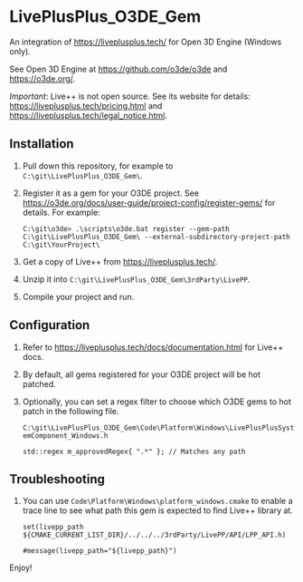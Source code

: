 # LivePlusPlus_O3DE_Gem
An integration of https://liveplusplus.tech/ for Open 3D Engine (Windows only).

See Open 3D Engine at https://github.com/o3de/o3de and https://o3de.org/.

*Important*: Live++ is not open source. See its website for details: https://liveplusplus.tech/pricing.html and https://liveplusplus.tech/legal_notice.html.

## Installation
1. Pull down this repository, for example to `C:\git\LivePlusPlus_O3DE_Gem\`.
1. Register it as a gem for your O3DE project. 
      See https://o3de.org/docs/user-guide/project-config/register-gems/ for details. 
      For example:
      
      `C:\git\o3de> .\scripts\o3de.bat register --gem-path C:\git\LivePlusPlus_O3DE_Gem\ --external-subdirectory-project-path C:\git\YourProject\`
1. Get a copy of Live++ from https://liveplusplus.tech/.
1. Unzip it into `C:\git\LivePlusPlus_O3DE_Gem\3rdParty\LivePP`.
1. Compile your project and run.

## Configuration
1. Refer to https://liveplusplus.tech/docs/documentation.html for Live++ docs.
1. By default, all gems registered for your O3DE project will be hot patched.
1. Optionally, you can set a regex filter to choose which O3DE gems to hot patch in the following file.

    `C:\git\LivePlusPlus_O3DE_Gem\Code\Platform\Windows\LivePlusPlusSystemComponent_Windows.h`

    `std::regex m_approvedRegex{ ".*" }; // Matches any path`

## Troubleshooting
1. You can use `Code\Platform\Windows\platform_windows.cmake` to enable a trace line to see what path this gem is expected to find Live++ library at.

    `set(livepp_path ${CMAKE_CURRENT_LIST_DIR}/../../../3rdParty/LivePP/API/LPP_API.h)`

    `#message(livepp_path="${livepp_path}")`


Enjoy!
